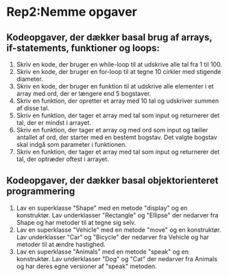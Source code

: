 # Rep2:Nemme opgaver

## Kodeopgaver, der dækker basal brug af arrays, if-statements, funktioner og loops:
1. Skriv en kode, der bruger en while-loop til at udskrive alle tal fra 1 til 100.
2. Skriv en kode, der bruger en for-loop til at tegne 10 cirkler med stigende diameter.
3. Skriv en kode, der bruger en funktion til at udskrive alle elementer i et array med ord, der er længere end 5 bogstaver.
4. Skriv en funktion, der opretter et array med 10 tal og udskriver summen af disse tal.
5. Skriv en funktion, der tager et array med tal som input og returnerer det tal, der er mindst i arrayet.
6. Skriv en funktion, der tager et array og med ord som input og tæller antallet af ord, der starter med en bestemt bogstav. Det valgte bogstav skal indgå som parameter i funktionen.
7. Skriv en funktion, der tager et array med tal som input og returnerer det tal, der optræder oftest i arrayet.

## Kodeopgaver, der dækker basal objektorienteret programmering
1. Lav en superklasse "Shape" med en metode "display" og en konstruktør. Lav underklasser "Rectangle" og "Ellipse" der nedarver fra Shape og har metoder til at tegne sig selv.
2. Lav en superklasse "Vehicle" med en metode "move" og en konstruktør. Lav underklasser "Car" og "Bicycle" der nedarver fra Vehicle og har metoder til at ændre hastighed.
3. Lav en superklasse "Animals" med en metode "speak" og en konstruktør. Lav underklasser "Dog" og "Cat" der nedarver fra Animals og har deres egne versioner af "speak" metoden.
